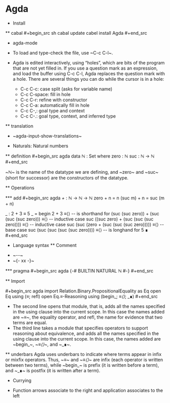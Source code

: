 # Agda


* Install

** cabal
#+begin_src sh
cabal update
cabel install Agda
#+end_src

* agda-mode
- To load and type-check the file, use ~C-c C-l~.

- Agda is edited interactively, using “holes”, which are bits of the program that are not yet filled in. If you use a question mark as an expression, and load the buffer using C-c C-l, Agda replaces the question mark with a hole. There are several things you can do while the cursor is in a hole:

  - C-c C-c: case split (asks for variable name)
  - C-c C-space: fill in hole
  - C-c C-r: refine with constructor
  - C-c C-a: automatically fill in hole
  - C-c C-,: goal type and context
  - C-c C-.: goal type, context, and inferred type

** translation
- ~agda-input-show-translations~

* Naturals: Natural numbers

** definition
#+begin_src agda
data ℕ : Set where
  zero : ℕ
  suc  : ℕ → ℕ
#+end_src

~ℕ~ is the name of the datatype we are defining, and ~zero~ and ~suc~ (short for successor) are the constructors of the datatype.

** Operations

*** add
#+begin_src agda
_+_ : ℕ → ℕ → ℕ
zero + n = n
(suc m) + n = suc (m + n)


_ : 2 + 3 ≡ 5
_ =
  begin
    2 + 3
  ≡⟨⟩    -- is shorthand for
    (suc (suc zero)) + (suc (suc (suc zero)))
  ≡⟨⟩    -- inductive case
    suc ((suc zero) + (suc (suc (suc zero))))
  ≡⟨⟩    -- inductive case
    suc (suc (zero + (suc (suc (suc zero)))))
  ≡⟨⟩    -- base case
    suc (suc (suc (suc (suc zero))))
  ≡⟨⟩    -- is longhand for
    5
  ∎
#+end_src

* Language syntax
** Comment
- ~--~
- ~{- xx -}~

*** pragma
#+begin_src agda
{-# BUILTIN NATURAL ℕ #-}
#+end_src

** Import

#+begin_src agda
import Relation.Binary.PropositionalEquality as Eq
open Eq using (_≡_; refl)
open Eq.≡-Reasoning using (begin_; _≡⟨⟩_; _∎)
#+end_src

- The second line opens that module, that is, adds all the names specified in the using clause into the current scope. In this case the names added are ~_≡_~, the equality operator, and refl, the name for evidence that two terms are equal.
- The third line takes a module that specifies operators to support reasoning about equivalence, and adds all the names specified in the using clause into the current scope. In this case, the names added are ~begin_~, ~_≡⟨⟩_~, and ~_∎~.


** underbars
Agda uses underbars to indicate where terms appear in infix or mixfix operators. Thus, ~_≡_~ and ~_≡⟨⟩_~ are infix (each operator is written between two terms), while ~begin_~ is prefix (it is written before a term), and ~_∎~ is postfix (it is written after a term).

* Currying

- Function arrows associate to the right and application associates to the left

